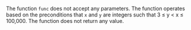 The function `func` does not accept any parameters. The function operates based on the preconditions that `x` and `y` are integers such that 3 ≤ y < x ≤ 100,000. The function does not return any value.